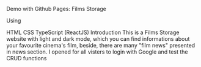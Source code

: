Demo with Github Pages: Films Storage

Using

HTML
CSS
TypeScript (ReactJS)
Introduction
This is a Films Storage website with light and dark mode, which you can find informations about your favourite cinema's film, beside, there are many "film news" presented in news section. I opened for all visters to login with Google and test the CRUD functions
